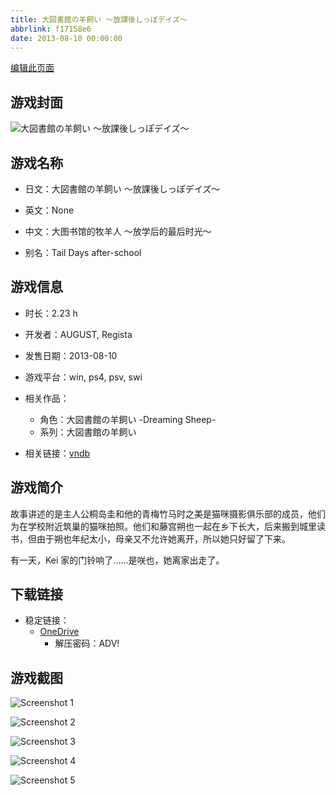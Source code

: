 ```yaml
---
title: 大図書館の羊飼い ～放課後しっぽデイズ～
abbrlink: f17158e6
date: 2013-08-10 00:00:00
---
```

[编辑此页面](https://github.com/ACG-3/ADV3-source/blob/main/source/_posts/games/%E5%A4%A7%E5%9B%B3%E6%9B%B8%E9%A4%A8%E3%81%AE%E7%BE%8A%E9%A3%BC%E3%81%84%20%EF%BD%9E%E6%94%BE%E8%AA%B2%E5%BE%8C%E3%81%97%E3%81%A3%E3%81%BD%E3%83%87%E3%82%A4%E3%82%BA%EF%BD%9E.md)

## 游戏封面

![大図書館の羊飼い ～放課後しっぽデイズ～](https://pan.timero.xyz/d/onedrive/img_lib_001/%E5%A4%A7%E5%9B%B3%E6%9B%B8%E9%A4%A8%E3%81%AE%E7%BE%8A%E9%A3%BC%E3%81%84%20%EF%BD%9E%E6%94%BE%E8%AA%B2%E5%BE%8C%E3%81%97%E3%81%A3%E3%81%BD%E3%83%87%E3%82%A4%E3%82%BA%EF%BD%9E_cover.avif)


## 游戏名称

- 日文：大図書館の羊飼い ～放課後しっぽデイズ～
- 英文：None
- 中文：大图书馆的牧羊人 ～放学后的最后时光～

- 别名：Tail Days after-school


## 游戏信息

- 时长：2.23 h
- 开发者：AUGUST, Regista
- 发售日期：2013-08-10
- 游戏平台：win, ps4, psv, swi
- 相关作品：
   - 角色：大図書館の羊飼い -Dreaming Sheep-
   - 系列：大図書館の羊飼い

- 相关链接：[vndb](https://vndb.org/v12600)


## 游戏简介

故事讲述的是主人公桐岛圭和他的青梅竹马时之美是猫咪摄影俱乐部的成员，他们为在学校附近筑巢的猫咪拍照。他们和藤宫朔也一起在乡下长大，后来搬到城里读书，但由于朔也年纪太小，母亲又不允许她离开，所以她只好留了下来。

有一天，Kei 家的门铃响了......是咲也，她离家出走了。


## 下载链接

- 稳定链接：
    - [OneDrive](https://pan.timero.xyz/onedrive/adv_lib_001/%E5%A4%A7%E5%9B%B3%E6%9B%B8%E9%A4%A8%E3%81%AE%E7%BE%8A%E9%A3%BC%E3%81%84%20%EF%BD%9E%E6%94%BE%E8%AA%B2%E5%BE%8C%E3%81%97%E3%81%A3%E3%81%BD%E3%83%87%E3%82%A4%E3%82%BA%EF%BD%9E)
        - 解压密码：ADV!



## 游戏截图


![Screenshot 1](https://pan.timero.xyz/d/onedrive/img_lib_001/%E5%A4%A7%E5%9B%B3%E6%9B%B8%E9%A4%A8%E3%81%AE%E7%BE%8A%E9%A3%BC%E3%81%84%20%EF%BD%9E%E6%94%BE%E8%AA%B2%E5%BE%8C%E3%81%97%E3%81%A3%E3%81%BD%E3%83%87%E3%82%A4%E3%82%BA%EF%BD%9E_Screenshot_1.avif)

![Screenshot 2](https://pan.timero.xyz/d/onedrive/img_lib_001/%E5%A4%A7%E5%9B%B3%E6%9B%B8%E9%A4%A8%E3%81%AE%E7%BE%8A%E9%A3%BC%E3%81%84%20%EF%BD%9E%E6%94%BE%E8%AA%B2%E5%BE%8C%E3%81%97%E3%81%A3%E3%81%BD%E3%83%87%E3%82%A4%E3%82%BA%EF%BD%9E_Screenshot_2.avif)

![Screenshot 3](https://pan.timero.xyz/d/onedrive/img_lib_001/%E5%A4%A7%E5%9B%B3%E6%9B%B8%E9%A4%A8%E3%81%AE%E7%BE%8A%E9%A3%BC%E3%81%84%20%EF%BD%9E%E6%94%BE%E8%AA%B2%E5%BE%8C%E3%81%97%E3%81%A3%E3%81%BD%E3%83%87%E3%82%A4%E3%82%BA%EF%BD%9E_Screenshot_3.avif)

![Screenshot 4](https://pan.timero.xyz/d/onedrive/img_lib_001/%E5%A4%A7%E5%9B%B3%E6%9B%B8%E9%A4%A8%E3%81%AE%E7%BE%8A%E9%A3%BC%E3%81%84%20%EF%BD%9E%E6%94%BE%E8%AA%B2%E5%BE%8C%E3%81%97%E3%81%A3%E3%81%BD%E3%83%87%E3%82%A4%E3%82%BA%EF%BD%9E_Screenshot_4.avif)

![Screenshot 5](https://pan.timero.xyz/d/onedrive/img_lib_001/%E5%A4%A7%E5%9B%B3%E6%9B%B8%E9%A4%A8%E3%81%AE%E7%BE%8A%E9%A3%BC%E3%81%84%20%EF%BD%9E%E6%94%BE%E8%AA%B2%E5%BE%8C%E3%81%97%E3%81%A3%E3%81%BD%E3%83%87%E3%82%A4%E3%82%BA%EF%BD%9E_Screenshot_5.avif)

